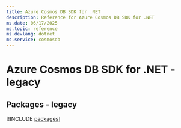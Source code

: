 ```yaml
---
title: Azure Cosmos DB SDK for .NET
description: Reference for Azure Cosmos DB SDK for .NET
ms.date: 06/17/2025
ms.topic: reference
ms.devlang: dotnet
ms.service: cosmosdb
---
```

# Azure Cosmos DB SDK for .NET - legacy
## Packages - legacy
[!INCLUDE [packages](cosmos-db-index.md)]